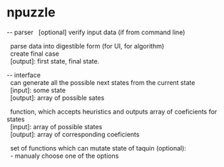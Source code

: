 # npuzzle
  
-- parser
  [optional] verify input data (if from command line)  
  
  parse data into digestible form (for UI, for algorithm)   
  create final case  
  [output]: first state, final state.  
  
-- interface  
  can generate all the possible next states from the current state  
  [input]: some state  
  [output]: array of possible sates  
  
  function, which accepts heuristics and outputs array of coeficients for states  
  [input]: array of possible states  
  [output]: array of corresponding coeficients  
  
  set of functions which can mutate state of taquin (optional):  
  - manualy choose one of the options  
  

  

